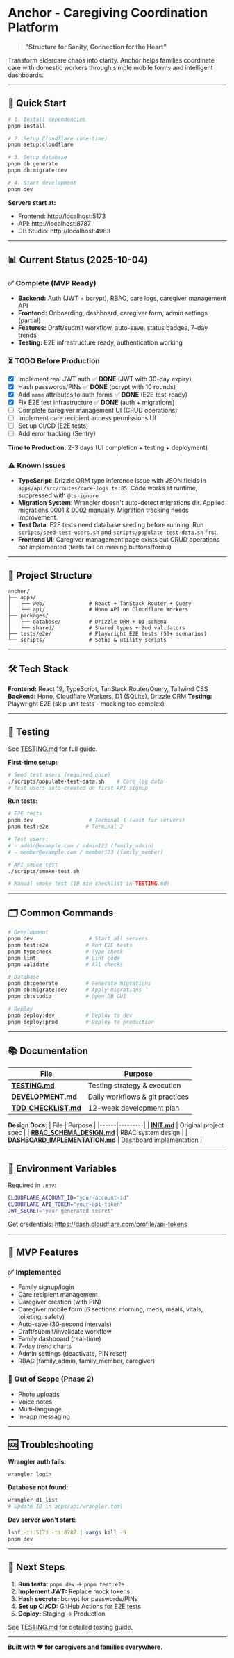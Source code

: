 # Anchor - Caregiving Coordination Platform

> **"Structure for Sanity, Connection for the Heart"**

Transform eldercare chaos into clarity. Anchor helps families coordinate care with domestic workers through simple mobile forms and intelligent dashboards.

---

## 🚀 Quick Start

```bash
# 1. Install dependencies
pnpm install

# 2. Setup Cloudflare (one-time)
pnpm setup:cloudflare

# 3. Setup database
pnpm db:generate
pnpm db:migrate:dev

# 4. Start development
pnpm dev
```

**Servers start at:**
- Frontend: http://localhost:5173
- API: http://localhost:8787
- DB Studio: http://localhost:4983

---

## 📊 Current Status (2025-10-04)

### ✅ Complete (MVP Ready)
- **Backend:** Auth (JWT + bcrypt), RBAC, care logs, caregiver management API
- **Frontend:** Onboarding, dashboard, caregiver form, admin settings (partial)
- **Features:** Draft/submit workflow, auto-save, status badges, 7-day trends
- **Testing:** E2E infrastructure ready, authentication working

### ⏳ TODO Before Production
- [x] Implement real JWT auth ✅ **DONE** (JWT with 30-day expiry)
- [x] Hash passwords/PINs ✅ **DONE** (bcrypt with 10 rounds)
- [x] Add `name` attributes to auth forms ✅ **DONE** (E2E test-ready)
- [x] Fix E2E test infrastructure ✅ **DONE** (auth + migrations)
- [ ] Complete caregiver management UI (CRUD operations)
- [ ] Implement care recipient access permissions UI
- [ ] Set up CI/CD (E2E tests)
- [ ] Add error tracking (Sentry)

**Time to Production:** 2-3 days (UI completion + testing + deployment)

### ⚠️ Known Issues
- **TypeScript**: Drizzle ORM type inference issue with JSON fields in `apps/api/src/routes/care-logs.ts:85`. Code works at runtime, suppressed with `@ts-ignore`
- **Migration System**: Wrangler doesn't auto-detect migrations dir. Applied migrations 0001 & 0002 manually. Migration tracking needs improvement.
- **Test Data**: E2E tests need database seeding before running. Run `scripts/seed-test-users.sh` and `scripts/populate-test-data.sh` first.
- **Frontend UI**: Caregiver management page exists but CRUD operations not implemented (tests fail on missing buttons/forms)

---

## 📁 Project Structure

```
anchor/
├── apps/
│   ├── web/              # React + TanStack Router + Query
│   └── api/              # Hono API on Cloudflare Workers
├── packages/
│   ├── database/         # Drizzle ORM + D1 schema
│   └── shared/           # Shared types + Zod validators
├── tests/e2e/            # Playwright E2E tests (50+ scenarios)
└── scripts/              # Setup & utility scripts
```

---

## 🛠 Tech Stack

**Frontend:** React 19, TypeScript, TanStack Router/Query, Tailwind CSS
**Backend:** Hono, Cloudflare Workers, D1 (SQLite), Drizzle ORM
**Testing:** Playwright E2E (skip unit tests - mocking too complex)

---

## 🧪 Testing

See [TESTING.md](./TESTING.md) for full guide.

**First-time setup:**
```bash
# Seed test users (required once)
./scripts/populate-test-data.sh    # Care log data
# Test users auto-created on first API signup
```

**Run tests:**
```bash
# E2E tests
pnpm dev                  # Terminal 1 (wait for servers)
pnpm test:e2e            # Terminal 2

# Test users:
# - admin@example.com / admin123 (family_admin)
# - member@example.com / member123 (family_member)

# API smoke test
./scripts/smoke-test.sh

# Manual smoke test (10 min checklist in TESTING.md)
```

---

## 🗂️ Common Commands

```bash
# Development
pnpm dev                  # Start all servers
pnpm test:e2e            # Run E2E tests
pnpm typecheck           # Type check
pnpm lint                # Lint code
pnpm validate            # All checks

# Database
pnpm db:generate         # Generate migrations
pnpm db:migrate:dev      # Apply migrations
pnpm db:studio           # Open DB GUI

# Deploy
pnpm deploy:dev          # Deploy to dev
pnpm deploy:prod         # Deploy to production
```

---

## 📚 Documentation

| File | Purpose |
|------|---------|
| **[TESTING.md](./TESTING.md)** | Testing strategy & execution |
| **[DEVELOPMENT.md](./DEVELOPMENT.md)** | Daily workflows & git practices |
| **[TDD_CHECKLIST.md](./TDD_CHECKLIST.md)** | 12-week development plan |

**Design Docs:**
| File | Purpose |
|------|---------|
| **[INIT.md](./INIT.md)** | Original project spec |
| **[RBAC_SCHEMA_DESIGN.md](./RBAC_SCHEMA_DESIGN.md)** | RBAC system design |
| **[DASHBOARD_IMPLEMENTATION.md](./DASHBOARD_IMPLEMENTATION.md)** | Dashboard implementation |

---

## 🔐 Environment Variables

Required in `.env`:
```bash
CLOUDFLARE_ACCOUNT_ID="your-account-id"
CLOUDFLARE_API_TOKEN="your-api-token"
JWT_SECRET="your-generated-secret"
```

Get credentials: https://dash.cloudflare.com/profile/api-tokens

---

## 🎯 MVP Features

### ✅ Implemented
- Family signup/login
- Care recipient management
- Caregiver creation (with PIN)
- Caregiver mobile form (6 sections: morning, meds, meals, vitals, toileting, safety)
- Auto-save (30-second intervals)
- Draft/submit/invalidate workflow
- Family dashboard (real-time)
- 7-day trend charts
- Admin settings (deactivate, PIN reset)
- RBAC (family_admin, family_member, caregiver)

### 📝 Out of Scope (Phase 2)
- Photo uploads
- Voice notes
- Multi-language
- In-app messaging

---

## 🆘 Troubleshooting

**Wrangler auth fails:**
```bash
wrangler login
```

**Database not found:**
```bash
wrangler d1 list
# Update ID in apps/api/wrangler.toml
```

**Dev server won't start:**
```bash
lsof -ti:5173 -ti:8787 | xargs kill -9
pnpm dev
```

---

## 🚀 Next Steps

1. **Run tests:** `pnpm dev` → `pnpm test:e2e`
2. **Implement JWT:** Replace mock tokens
3. **Hash secrets:** bcrypt for passwords/PINs
4. **Set up CI/CD:** GitHub Actions for E2E tests
5. **Deploy:** Staging → Production

See [TESTING.md](./TESTING.md) for detailed testing guide.

---

**Built with ❤️ for caregivers and families everywhere.**
